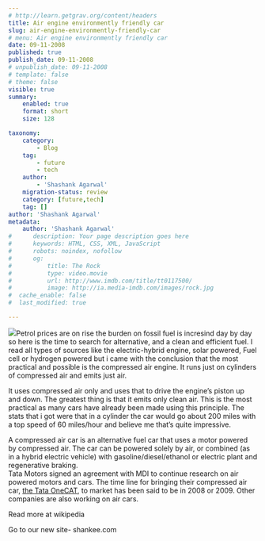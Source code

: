 ```yaml
---
# http://learn.getgrav.org/content/headers
title: Air engine environmently friendly car
slug: air-engine-environmently-friendly-car
# menu: Air engine environmently friendly car
date: 09-11-2008
published: true
publish_date: 09-11-2008
# unpublish_date: 09-11-2008
# template: false
# theme: false
visible: true
summary:
    enabled: true
    format: short
    size: 128

taxonomy:
    category:
        - Blog
    tag:
        - future
        - tech
    author:
        - 'Shashank Agarwal'
    migration-status: review
    category: [future,tech]
    tag: []
author: 'Shashank Agarwal'
metadata:
    author: 'Shashank Agarwal'
#      description: Your page description goes here
#      keywords: HTML, CSS, XML, JavaScript
#      robots: noindex, nofollow
#      og:
#          title: The Rock
#          type: video.movie
#          url: http://www.imdb.com/title/tt0117500/
#          image: http://ia.media-imdb.com/images/rock.jpg
#  cache_enable: false
#  last_modified: true

---
```


[![](http://4.bp.blogspot.com/_V2JZuLkPrjQ/SRbxi6dwkNI/AAAAAAAAEgc/ugYIHvx4pRY/s320/800px-Catvertroquette.jpg)](http://4.bp.blogspot.com/_V2JZuLkPrjQ/SRbxi6dwkNI/AAAAAAAAEgc/ugYIHvx4pRY/s1600-h/800px-Catvertroquette.jpg)Petrol prices are on rise the burden on fossil fuel is incresind day by day so here is the time to search for alternative, and a clean and efficient fuel. I read all types of sources like the electric-hybrid engine, solar powered, Fuel cell or hydrogen powered but i came with the conclusion that the most practical and possible is the compressed air engine. It runs just on cylinders of compressed air and emits just air.

It uses compressed air only and uses that to drive the engine’s piston up and down. The greatest thing is that it emits only clean air. This is the most practical as many cars have already been made using this principle. The stats that i got were that in a cylinder the car would go about 200 miles with a top speed of 60 miles/hour and believe me that’s quite impressive.

A compressed air car is an alternative fuel car that uses a motor powered by compressed air. The car can be powered solely by air, or combined (as in a hybrid electric vehicle) with gasoline/diesel/ethanol or electric plant and regenerative braking.  
Tata Motors signed an agreement with MDI to continue research on air powered motors and cars. The time line for bringing their compressed air car, [the Tata OneCAT](http://4.bp.blogspot.com/_V2JZuLkPrjQ/SRbxi6dwkNI/AAAAAAAAEgc/ugYIHvx4pRY/s1600-h/800px-Catvertroquette.jpg), to market has been said to be in 2008 or 2009. Other companies are also working on air cars.[](http://en.wikipedia.org/wiki/Air_car)

Read more at wikipedia

Go to our new site- shankee.com

